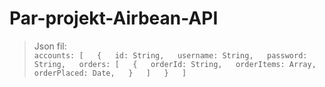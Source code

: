 # Par-projekt-Airbean-API

> Json fil:   
``accounts: [  
   {  
   id: String,  
   username: String,  
   password: String,  
   orders: [  
       {  
       orderId: String,  
       orderItems: Array,  
       orderPlaced: Date,  
       }  
     ]  
   }  
 ]``
